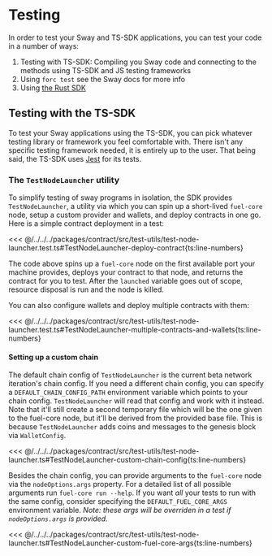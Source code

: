<script setup>
  import { data } from '../../versions.data'
  const { forc } = data
  const url = `https://fuellabs.github.io/sway/v${forc}/book/forc/commands/forc_test.html`
</script>

# Testing

In order to test your Sway and TS-SDK applications, you can test your code in a number of ways:

1. Testing with TS-SDK: Compiling you Sway code and connecting to the methods using TS-SDK and JS testing frameworks
2. Using `forc test` see <a :href="url" target="_blank" rel="noreferrer">the Sway docs</a> for more info
3. Using [the Rust SDK](https://fuellabs.github.io/fuels-rs/v0.31.1/testing/index.html)

## Testing with the TS-SDK

To test your Sway applications using the TS-SDK, you can pick whatever testing library or framework you feel comfortable with. There isn't any specific testing framework needed, it is entirely up to the user. That being said, the TS-SDK uses [Jest](https://jestjs.io/) for its tests.

### The `TestNodeLauncher` utility

To simplify testing of sway programs in isolation, the SDK provides `TestNodeLauncher`, a utility via which you can spin up a short-lived `fuel-core` node, setup a custom provider and wallets, and deploy contracts in one go.
Here is a simple contract deployment in a test:

<<< @/../../../packages/contract/src/test-utils/test-node-launcher.test.ts#TestNodeLauncher-deploy-contract{ts:line-numbers}

The code above spins up a `fuel-core` node on the first available port your machine provides, deploys your contract to that node, and returns the contract for you to test. After the `launched` variable goes out of scope, resource disposal is run and the node is killed.

You can also configure wallets and deploy multiple contracts with them:

<<< @/../../../packages/contract/src/test-utils/test-node-launcher.test.ts#TestNodeLauncher-multiple-contracts-and-wallets{ts:line-numbers}

#### Setting up a custom chain

The default chain config of `TestNodeLauncher` is the current beta network iteration's chain config. If you need a different chain config, you can specify a `DEFAULT_CHAIN_CONFIG_PATH` environment variable which points to your chain config. `TestNodeLauncher` will read that config and work with it instead. Note that it'll still create a second temporary file which will be the one given to the fuel-core node, but it'll be derived from the provided base file. This is because `TestNodeLauncher` adds coins and messages to the genesis block via `WalletConfig`.

<<< @/../../../packages/contract/src/test-utils/test-node-launcher.ts#TestNodeLauncher-custom-chain-config{ts:line-numbers}

Besides the chain config, you can provide arguments to the `fuel-core` node via the `nodeOptions.args` property. For a detailed list of all possible arguments run `fuel-core run --help`.
If you want _all_ your tests to run with the same config, consider specifying the `DEFAULT_FUEL_CORE_ARGS` environment variable. _Note: these args will be overriden in a test if `nodeOptions.args` is provided._

<<< @/../../../packages/contract/src/test-utils/test-node-launcher.ts#TestNodeLauncher-custom-fuel-core-args{ts:line-numbers}
